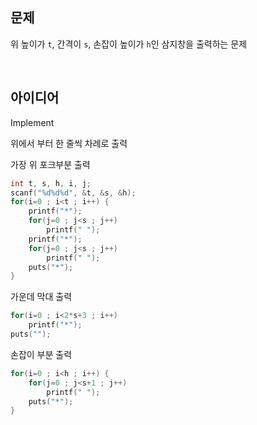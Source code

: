 ## 문제
위 높이가 `t`, 간격이 `s`, 손잡이 높이가 `h`인 삼지창을 출력하는 문제

<br/>

## 아이디어
Implement

위에서 부터 한 줄씩 차례로 출력

가장 위 포크부분 출력
```c
int t, s, h, i, j;
scanf("%d%d%d", &t, &s, &h);
for(i=0 ; i<t ; i++) {
	printf("*");
	for(j=0 ; j<s ; j++)
		printf(" ");
	printf("*");
	for(j=0 ; j<s ; j++)
		printf(" ");
	puts("*");
}
```
가운데 막대 출력
```c
for(i=0 ; i<2*s+3 ; i++)
	printf("*");
puts("");
```
손잡이 부분 출력
```c
for(i=0 ; i<h ; i++) {
	for(j=0 ; j<s+1 ; j++)
		printf(" ");
	puts("*");
}
```